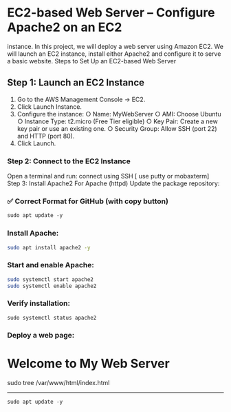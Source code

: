 # EC2-based Web Server – Configure Apache2 on an EC2 #
instance. 
In this project, we will deploy a web server using Amazon EC2. We will launch an EC2 instance, install either Apache2 and configure it to serve a basic 
website. 
Steps to Set Up an EC2-based Web Server 
## Step 1: Launch an EC2 Instance ##
1. Go to the AWS Management Console → EC2. 
2. Click Launch Instance. 
3. Configure the instance: 
○ Name: MyWebServer 
○ AMI: Choose Ubuntu 
○ Instance Type: t2.micro (Free Tier eligible) 
○ Key Pair: Create a new key pair or use an existing one. 
○ Security Group: Allow SSH (port 22) and HTTP (port 80). 
4. Click Launch. 

### Step 2: Connect to the EC2 Instance ###
Open a terminal and run: 
connect using SSH [ use putty or mobaxterm]
Step 3: Install Apache2
For Apache (httpd) 
Update the package repository: 



### ✅ Correct Format for GitHub (with copy button)

````markdown
sudo apt update -y
````

### Install Apache:

```bash
sudo apt install apache2 -y
```

### Start and enable Apache:

```bash
sudo systemctl start apache2
sudo systemctl enable apache2
```

### Verify installation:

```
sudo systemctl status apache2
```

### Deploy a web page:

<h1>Welcome to My Web Server</h1> 
sudo tree /var/www/html/index.html

---

```
sudo apt update -y
````
